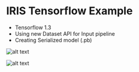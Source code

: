 # IRIS Tensorflow Example

- Tensorflow 1.3
- Using new Dataset API for Input pipeline
- Creating Serialized model (.pb)

![alt text](https://github.com/kishorenayar/Machine-Learning-Solutions/blob/master/Problems-Solutions/iris/build/Iris.png)

![alt text](https://github.com/kishorenayar/Machine-Learning-Solutions/blob/master/Problems-Solutions/iris/build/Histogram.PNG)
